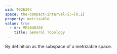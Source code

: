 ```yaml
---
uid: T026394
space: the-compact-interval-i:=[0,1]
property: metrizable
value: true
  - mr: MR2048350
    title: General Topology
---
```

By definition as the subspace of a metrizable space.

